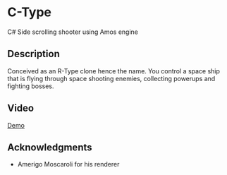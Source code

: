 # C-Type

C# Side scrolling shooter using Amos engine

## Description

Conceived as an R-Type clone hence the name. 
You control a space ship that is flying through space shooting enemies, collecting powerups and fighting bosses.

## Video

[Demo](https://www.youtube.com/watch?v=nBfW-oQohM4)

## Acknowledgments

* Amerigo Moscaroli for his renderer
